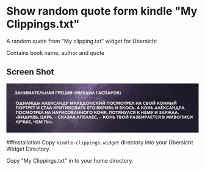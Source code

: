 # Show random quote form kindle "My Clippings.txt"

A random quote from "My clipping.txt" widget for Übersicht

Contains book name, author and quote

## Screen Shot
![RandomQuote](./screenshot.png)

##Installation
Copy `kindle-clippings.widget` directory into your Übersicht Widget Directory.

Copy "My Clippings.txt" in to your home directory.
